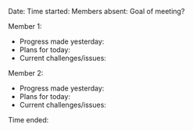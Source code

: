 Date:
Time started:
Members absent:
Goal of meeting?

Member 1:
- Progress made yesterday:
- Plans for today:
- Current challenges/issues:

Member 2:
- Progress made yesterday:
- Plans for today:
- Current challenges/issues:

Time ended:
